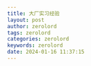 ```yaml
---
title: 大厂实习经验
layout: post
author: zerolord
tags: zerolord
categories: zerolord
keywords: zerolord
date: 2024-01-16 11:37:15
---
```

